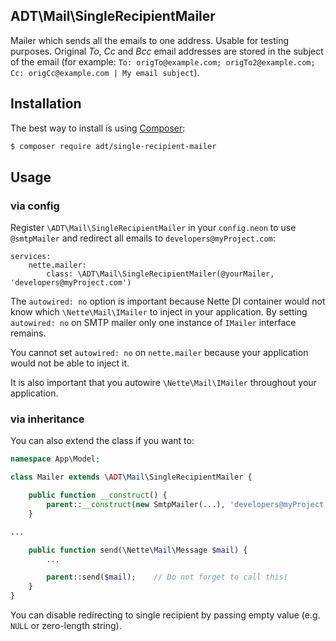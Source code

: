 ## ADT\Mail\SingleRecipientMailer

Mailer which sends all the emails to one address. Usable for testing purposes.
Original *To*, *Cc* and *Bcc* email addresses are stored in the subject of the email
(for example: `To: origTo@example.com; origTo2@example.com; Cc: origCc@example.com | My email subject`).

## Installation

The best way to install is using [Composer](http://getcomposer.org/):

```sh
$ composer require adt/single-recipient-mailer
```

## Usage

### via config

Register `\ADT\Mail\SingleRecipientMailer` in your `config.neon` to use `@smtpMailer` and
redirect all emails to `developers@myProject.com`:
```neon
services:
	nette.mailer:
		class: \ADT\Mail\SingleRecipientMailer(@yourMailer, 'developers@myProject.com')
```

The `autowired: no` option is important because Nette DI container would not know
which `\Nette\Mail\IMailer` to inject in your application. By setting `autowired: no` on
SMTP mailer only one instance of `IMailer` interface remains.

You cannot set `autowired: no` on `nette.mailer` because your application
would not be able to inject it.

It is also important that you autowire `\Nette\Mail\IMailer` throughout your application.

### via inheritance

You can also extend the class if you want to:
```php
namespace App\Model;

class Mailer extends \ADT\Mail\SingleRecipientMailer {

	public function __construct() {
		parent::__construct(new SmtpMailer(...), 'developers@myProject.com');
	}

...

	public function send(\Nette\Mail\Message $mail) {
		...

		parent::send($mail);    // Do not forget to call this!
	}
}
```

You can disable redirecting to single recipient by passing
empty value (e.g. `NULL` or zero-length string).